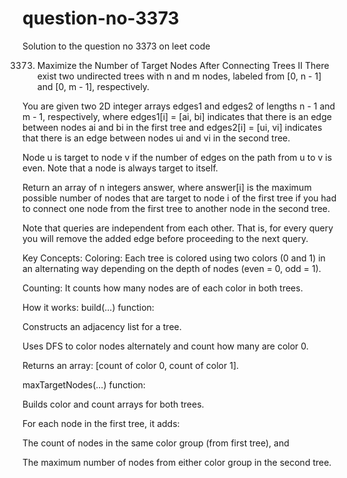 # question-no-3373
Solution to the question no 3373 on leet code 

3373. Maximize the Number of Target Nodes After Connecting Trees II
There exist two undirected trees with n and m nodes, labeled from [0, n - 1] and [0, m - 1], respectively.

You are given two 2D integer arrays edges1 and edges2 of lengths n - 1 and m - 1, respectively, where edges1[i] = [ai, bi] indicates that there is an edge between nodes ai and bi in the first tree and edges2[i] = [ui, vi] indicates that there is an edge between nodes ui and vi in the second tree.

Node u is target to node v if the number of edges on the path from u to v is even. Note that a node is always target to itself.

Return an array of n integers answer, where answer[i] is the maximum possible number of nodes that are target to node i of the first tree if you had to connect one node from the first tree to another node in the second tree.

Note that queries are independent from each other. That is, for every query you will remove the added edge before proceeding to the next query.

Key Concepts:
Coloring: Each tree is colored using two colors (0 and 1) in an alternating way depending on the depth of nodes (even = 0, odd = 1).

Counting: It counts how many nodes are of each color in both trees.

How it works:
build(...) function:

Constructs an adjacency list for a tree.

Uses DFS to color nodes alternately and count how many are color 0.

Returns an array: [count of color 0, count of color 1].

maxTargetNodes(...) function:

Builds color and count arrays for both trees.

For each node in the first tree, it adds:

The count of nodes in the same color group (from first tree), and

The maximum number of nodes from either color group in the second tree.
